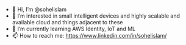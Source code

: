 - 👋 Hi, I’m @sohelislam
- 👀 I’m interested in small intelligent devices and highly scalable and available cloud and things adjacent to these
- 🌱 I’m currently learning AWS Identity, IoT and ML
- 📫 How to reach me: https://www.linkedin.com/in/sohelislam/

<!---
sohelislam/sohelislam is a ✨ special ✨ repository because its `README.md` (this file) appears on your GitHub profile.
You can click the Preview link to take a look at your changes.
--->
